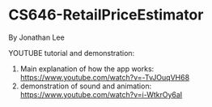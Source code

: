 # CS646-RetailPriceEstimator
By Jonathan Lee

YOUTUBE tutorial and demonstration: 
1) Main explanation of how the app works: https://www.youtube.com/watch?v=-TvJOuqVH68
2) demonstration of sound and animation: https://www.youtube.com/watch?v=i-WtkrOy6aI

